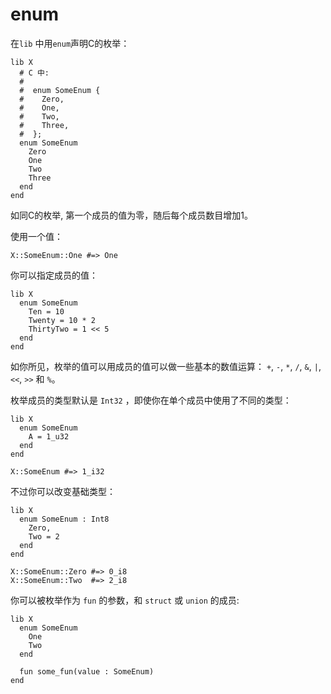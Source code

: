 # enum

在`lib` 中用`enum`声明C的枚举：

```crystal
lib X
  # C 中:
  #
  #  enum SomeEnum {
  #    Zero,
  #    One,
  #    Two,
  #    Three,
  #  };
  enum SomeEnum
    Zero
    One
    Two
    Three
  end
end
```

如同C的枚举, 第一个成员的值为零，随后每个成员数目增加1。

使用一个值：

```crystal
X::SomeEnum::One #=> One
```

你可以指定成员的值：

```crystal
lib X
  enum SomeEnum
    Ten = 10
    Twenty = 10 * 2
    ThirtyTwo = 1 << 5
  end
end
```

如你所见，枚举的值可以用成员的值可以做一些基本的数值运算： `+`, `-`, `*`, `/`, `&`, `|`, `<<`, `>>` 和 `%`。

枚举成员的类型默认是 `Int32` ，即使你在单个成员中使用了不同的类型：

```crystal
lib X
  enum SomeEnum
    A = 1_u32
  end
end

X::SomeEnum #=> 1_i32
```

不过你可以改变基础类型：

```crystal
lib X
  enum SomeEnum : Int8
    Zero,
    Two = 2
  end
end

X::SomeEnum::Zero #=> 0_i8
X::SomeEnum::Two  #=> 2_i8
```

你可以被枚举作为 `fun` 的参数，和 `struct` 或 `union` 的成员:

```crystal
lib X
  enum SomeEnum
    One
    Two
  end

  fun some_fun(value : SomeEnum)
end
```
